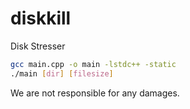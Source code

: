 # diskkill
Disk Stresser
```sh
gcc main.cpp -o main -lstdc++ -static
./main [dir] [filesize]
```
We are not responsible for any damages.
